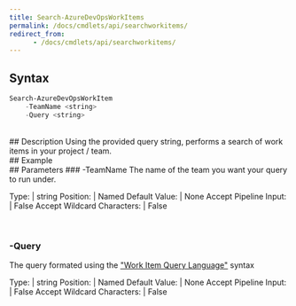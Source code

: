 ```yaml
---
title: Search-AzureDevOpsWorkItems
permalink: /docs/cmdlets/api/searchworkitems/
redirect_from:
      - /docs/cmdlets/api/searchworkitems/
---
```


## Syntax
```powershell
Search-AzureDevOpsWorkItem
    -TeamName <string>
    -Query <string>
```

<br>
## Description
Using the provided query string, performs a search of work items in your project / team.

<br>
## Example
<!-- Generate Example -->

<br>
## Parameters
### -TeamName
The name of the team you want your query to run under.

Type: | string
Position: | Named
Default Value: | None
Accept Pipeline Input: | False
Accept Wildcard Characters: | False

<br>

### -Query
The query formated using the ["Work Item Query Language"](https://docs.microsoft.com/en-us/azure/devops/boards/queries/wiql-syntax?view=azure-devops) syntax

Type: | string
Position: | Named
Default Value: | None
Accept Pipeline Input: | False
Accept Wildcard Characters: | False